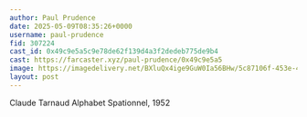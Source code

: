```yaml
---
author: Paul Prudence
date: 2025-05-09T08:35:26+0000
username: paul-prudence
fid: 307224
cast_id: 0x49c9e5a5c9e78de62f139d4a3f2dedeb775de9b4
cast: https://farcaster.xyz/paul-prudence/0x49c9e5a5
image: https://imagedelivery.net/BXluQx4ige9GuW0Ia56BHw/5c87106f-453e-48d0-503f-0b52de601e00/original
layout: post
---
```


Claude Tarnaud
Alphabet Spationnel, 1952

<img src='https://imagedelivery.net/BXluQx4ige9GuW0Ia56BHw/5c87106f-453e-48d0-503f-0b52de601e00/original' alt='' referrerpolicy='no-referrer'/>
<img src='https://imagedelivery.net/BXluQx4ige9GuW0Ia56BHw/97d804ce-3712-4f8d-cf98-0cc660caee00/original' alt='' referrerpolicy='no-referrer'/>
